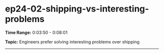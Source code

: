 # ep24-02-shipping-vs-interesting-problems

**Time Range:** 0:03:50 - 0:08:01

**Topic:** Engineers prefer solving interesting problems over shipping

---
